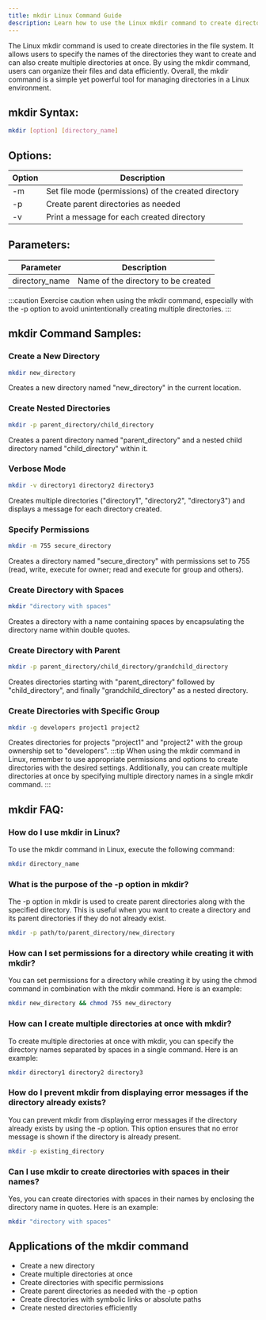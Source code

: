 ```yaml
---
title: mkdir Linux Command Guide
description: Learn how to use the Linux mkdir command to create directories easily and efficiently.
---
```


The Linux mkdir command is used to create directories in the file system. It allows users to specify the names of the directories they want to create and can also create multiple directories at once. By using the mkdir command, users can organize their files and data efficiently. Overall, the mkdir command is a simple yet powerful tool for managing directories in a Linux environment.

## mkdir Syntax:
```bash
mkdir [option] [directory_name]
```

## Options:
| Option | Description                            |
|--------|----------------------------------------|
| -m     | Set file mode (permissions) of the created directory                  |
| -p     | Create parent directories as needed                                  |
| -v     | Print a message for each created directory                           |

## Parameters:
| Parameter      | Description                            |
|----------------|----------------------------------------|
| directory_name | Name of the directory to be created                                   |

:::caution
Exercise caution when using the mkdir command, especially with the -p option to avoid unintentionally creating multiple directories.
:::
## mkdir Command Samples:
### Create a New Directory
```bash
mkdir new_directory
```
Creates a new directory named "new_directory" in the current location.

### Create Nested Directories
```bash
mkdir -p parent_directory/child_directory
```
Creates a parent directory named "parent_directory" and a nested child directory named "child_directory" within it.

### Verbose Mode
```bash
mkdir -v directory1 directory2 directory3
```
Creates multiple directories ("directory1", "directory2", "directory3") and displays a message for each directory created.

### Specify Permissions
```bash
mkdir -m 755 secure_directory
```
Creates a directory named "secure_directory" with permissions set to 755 (read, write, execute for owner; read and execute for group and others).

### Create Directory with Spaces
```bash
mkdir "directory with spaces"
```
Creates a directory with a name containing spaces by encapsulating the directory name within double quotes.

### Create Directory with Parent
```bash
mkdir -p parent_directory/child_directory/grandchild_directory
```
Creates directories starting with "parent_directory" followed by "child_directory", and finally "grandchild_directory" as a nested directory.

### Create Directories with Specific Group
```bash
mkdir -g developers project1 project2
```
Creates directories for projects "project1" and "project2" with the group ownership set to "developers".
:::tip
When using the mkdir command in Linux, remember to use appropriate permissions and options to create directories with the desired settings. Additionally, you can create multiple directories at once by specifying multiple directory names in a single mkdir command.
:::

## mkdir FAQ:
### How do I use mkdir in Linux?
To use the mkdir command in Linux, execute the following command:
```bash
mkdir directory_name
```

### What is the purpose of the -p option in mkdir?
The -p option in mkdir is used to create parent directories along with the specified directory. This is useful when you want to create a directory and its parent directories if they do not already exist.
```bash
mkdir -p path/to/parent_directory/new_directory
```

### How can I set permissions for a directory while creating it with mkdir?
You can set permissions for a directory while creating it by using the chmod command in combination with the mkdir command. Here is an example:
```bash
mkdir new_directory && chmod 755 new_directory
```

### How can I create multiple directories at once with mkdir?
To create multiple directories at once with mkdir, you can specify the directory names separated by spaces in a single command. Here is an example:
```bash
mkdir directory1 directory2 directory3
```

### How do I prevent mkdir from displaying error messages if the directory already exists?
You can prevent mkdir from displaying error messages if the directory already exists by using the -p option. This option ensures that no error message is shown if the directory is already present.
```bash
mkdir -p existing_directory
```

### Can I use mkdir to create directories with spaces in their names?
Yes, you can create directories with spaces in their names by enclosing the directory name in quotes. Here is an example:
```bash
mkdir "directory with spaces"
```
## Applications of the mkdir command

- Create a new directory
- Create multiple directories at once
- Create directories with specific permissions
- Create parent directories as needed with the -p option
- Create directories with symbolic links or absolute paths
- Create nested directories efficiently